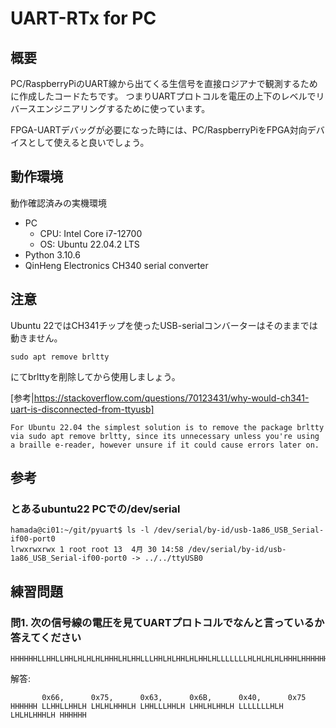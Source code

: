 # UART-RTx for PC

## 概要

PC/RaspberryPiのUART線から出てくる生信号を直接ロジアナで観測するために作成したコードたちです。
つまりUARTプロトコルを電圧の上下のレベルでリバースエンジニアリングするために使っています。

FPGA-UARTデバッグが必要になった時には、PC/RaspberryPiをFPGA対向デバイスとして使えると良いでしょう。



## 動作環境

動作確認済みの実機環境
- PC
  - CPU: Intel Core i7-12700
  - OS: Ubuntu 22.04.2 LTS
- Python 3.10.6
- QinHeng Electronics CH340 serial converter


## 注意

Ubuntu 22ではCH341チップを使ったUSB-serialコンバーターはそのままでは動きません。
```
sudo apt remove brltty
```
にてbrlttyを削除してから使用しましょう。


[参考|https://stackoverflow.com/questions/70123431/why-would-ch341-uart-is-disconnected-from-ttyusb]

```
For Ubuntu 22.04 the simplest solution is to remove the package brltty
via sudo apt remove brltty, since its unnecessary unless you're using
a braille e-reader, however unsure if it could cause errors later on.
```

## 参考

### とあるubuntu22 PCでの/dev/serial

```
hamada@ci01:~/git/pyuart$ ls -l /dev/serial/by-id/usb-1a86_USB_Serial-if00-port0
lrwxrwxrwx 1 root root 13  4月 30 14:58 /dev/serial/by-id/usb-1a86_USB_Serial-if00-port0 -> ../../ttyUSB0
```

## 練習問題

### 問1. 次の信号線の電圧を見てUARTプロトコルでなんと言っているか答えてください

```
HHHHHHLLHHLLHHLHLHLHLHHHLHLHHLLLHHLHLHHLHLHHLHLLLLLLLHLHLHLHLHHHLHHHHHHH
```

解答:

```
       0x66,      0x75,      0x63,      0x6B,      0x40,      0x75
HHHHHH LLHHLLHHLH LHLHLHHHLH LHHLLLHHLH LHHLHLHHLH LLLLLLLHLH LHLHLHHHLH HHHHHH
```
